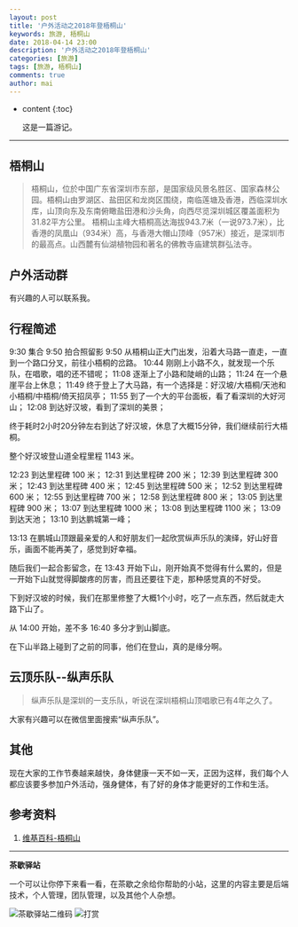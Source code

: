 ```yaml
---
layout: post
title: '户外活动之2018年登梧桐山'
keywords: 旅游, 梧桐山
date: 2018-04-14 23:00
description: '户外活动之2018年登梧桐山'
categories: [旅游]
tags: [旅游, 梧桐山]
comments: true
author: mai
---
```


* content
{:toc}

    这是一篇游记。

----

## 梧桐山

>梧桐山，位於中国广东省深圳市东部，是国家级风景名胜区、国家森林公园。梧桐山由罗湖区、盐田区和龙岗区围绕，南临莲塘及香港，西临深圳水库，山顶向东及东南俯瞰盐田港和沙头角，向西尽览深圳城区覆盖面积为31.82平方公里。
梧桐山主峰大梧桐高达海拔943.7米（一说973.7米），比香港的凤凰山（934米）高，与香港大帽山顶峰（957米）接近，是深圳市的最高点。山西麓有仙湖植物园和著名的佛教寺庙建筑群弘法寺。

## 户外活动群

有兴趣的人可以联系我。

## 行程简述

9:30 集合
9:50 拍合照留影
9:50 从梧桐山正大门出发，沿着大马路一直走，一直到一个路口分叉，前往小梧桐的岔路。
10:44 刚刚上小路不久，就发现一个乐队，在唱歌，唱的还不错呢；
11:08 逐渐上了小路和陡峭的山路；
11:24 在一个悬崖平台上休息；
11:49 终于登上了大马路，有一个选择是：好汉坡/大梧桐/天池和小梧桐/中梧桐/倚天招凤亭；
11:55 到了一个大的平台面板，看了看深圳的大好河山；
12:08 到达好汉坡，看到了深圳的美景；

终于耗时2小时20分钟左右到达了好汉坡，休息了大概15分钟，我们继续前行大梧桐。

整个好汉坡登山道全程里程 1143 米。

12:23 到达里程碑 100 米；
12:31 到达里程碑 200 米；
12:39 到达里程碑 300 米；
12:43 到达里程碑 400 米；
12:45 到达里程碑 500 米；
12:52 到达里程碑 600 米；
12:55 到达里程碑 700 米；
12:58 到达里程碑 800 米；
13:05 到达里程碑 900 米；
13:07 到达里程碑 1000 米；
13:08 到达里程碑 1100 米；
13:09 到达天池；
13:10 到达鹏城第一峰；

13:13 在鹏城山顶跟最亲爱的人和好朋友们一起欣赏纵声乐队的演绎，好山好音乐，画面不能再美了，感觉到好幸福。

随后我们一起合影留念，在 13:43 开始下山，刚开始真不觉得有什么累的，但是一开始下山就觉得脚酸疼的厉害，而且还要往下走，那种感觉真的不好受。

下到好汉坡的时候，我们在那里修整了大概1个小时，吃了一点东西，然后就走大路下山了。

从 14:00 开始，差不多 16:40 多分才到山脚底。

在下山半路上碰到了之前的同事，他们在登山，真的是缘分啊。

## 云顶乐队--纵声乐队

>纵声乐队是深圳的一支乐队，听说在深圳梧桐山顶唱歌已有4年之久了。

大家有兴趣可以在微信里面搜索“纵声乐队”。

## 其他

现在大家的工作节奏越来越快，身体健康一天不如一天，正因为这样，我们每个人都应该要多参加户外活动，强身健体，有了好的身体才能更好的工作和生活。

## 参考资料

1. [维基百科-梧桐山](https://zh.wikipedia.org/wiki/梧桐山)

----

**茶歇驿站**

一个可以让你停下来看一看，在茶歇之余给你帮助的小站，这里的内容主要是后端技术，个人管理，团队管理，以及其他个人杂想。

![茶歇驿站二维码](http://oqos7hrvp.bkt.clouddn.com/blog/tech_tea.jpg)
![打赏](http://oqos7hrvp.bkt.clouddn.com/blog/money.jpg)
